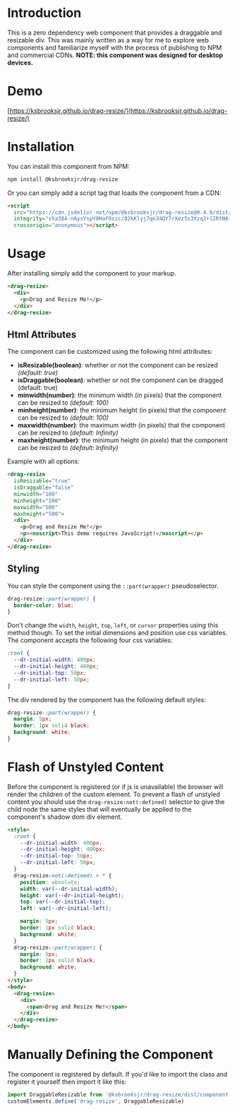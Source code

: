 # Introduction

This is a zero dependency web component that provides a draggable and resizable div. This was mainly written as a way for me to explore web components and familiarize myself with the process of publishing to NPM and commercial CDNs. **NOTE: this component was designed for desktop devices.**

# Demo

[https://ksbrooksjr.github.io/drag-resize/](https://ksbrooksjr.github.io/drag-resize/)

# Installation

You can install this component from NPM:

```bash
npm install @ksbrooksjr/drag-resize
```

Or you can simply add a script tag that loads the component from a CDN:

```html
<script
  src="https://cdn.jsdelivr.net/npm/@ksbrooksjr/drag-resize@0.4.0/dist/index.js"
  integrity="sha384-nAysYspY0HaFOsic/82kKlyj7qn34QY7rXez5s3Xzq2+1IRtN6+WYr9mJ51i53Qi"
  crossorigin="anonymous"></script>
```

# Usage

After installing simply add the component to your markup.

```html
<drag-resize>
  <div>
    <p>Drag and Resize Me!</p>
  </div>
</drag-resize>
```

## Html Attributes

The component can be customized using the following html attributes:

- **isResizable(boolean)**: whether or not the component can be resized _(default: true)_
- **isDraggable(boolean)**: whether or not the component can be dragged (default: true)
- **minwidth(number)**: the minimum width (in pixels) that the component can be resized to _(default: 100)_
- **minheight(number)**: the minimum height (in pixels) that the component can be resized to _(default: 100)_
- **maxwidth(number)**: the maximum width (in pixels) that the component can be resized to _(default: Infinity)_
- **maxheight(number)**: the minimum height (in pixels) that the component can be resized to _(default: Infinity)_

Example with all options:

```html
<drag-resize
  isResizable="true"
  isDraggable="false"
  minwidth="100"
  minheight="100"
  maxwidth="500"
  maxheight="500">
  <div>
    <p>Drag and Resize Me!</p>
    <p><noscript>This demo requires JavaScript!</noscript></p>
  </div>
</drag-resize>
```

## Styling

You can style the component using the `::part(wrapper)` pseudoselector.

```css
drag-resize::part(wrapper) {
  border-color: blue;
}
```

Don't change the `width`, `height`, `top`, `left`, or `cursor` properties using this method though. To set the initial dimensions and position use css variables. The component accepts the following four css variables:

```css
:root {
  --dr-initial-width: 400px;
  --dr-initial-height: 400px;
  --dr-initial-top: 50px;
  --dr-initial-left: 50px;
}
```

The div rendered by the component has the following default styles:

```css
drag-resize::part(wrapper) {
  margin: 5px;
  border: 1px solid black;
  background: white;
}
```

# Flash of Unstyled Content

Before the component is registered (or if js is unavailable) the browser will render the children of the custom element. To prevent a flash of unstyled content you should use the `drag-resize:not(:defined)` selector to give the child node the same styles that will eventually be applied to the component's shadow dom div element.

```html
<style>
  :root {
    --dr-initial-width: 400px;
    --dr-initial-height: 400px;
    --dr-initial-top: 50px;
    --dr-initial-left: 50px;
  }
  drag-resize:not(:defined) > * {
    position: absolute;
    width: var(--dr-initial-width);
    height: var(--dr-initial-height);
    top: var(--dr-initial-top);
    left: var(--dr-initial-left);

    margin: 5px;
    border: 1px solid black;
    background: white;
  }
  drag-resize::part(wrapper) {
    margin: 5px;
    border: 1px solid black;
    background: white;
  }
</style>
<body>
  <drag-resize>
    <div>
      <span>Drag and Resize Me!</span>
    </div>
  </drag-resize>
</body>
```

# Manually Defining the Component

The component is registered by default. If you'd like to import the class and register it yourself then import it like this:

```js
import DraggableResizable from '@ksbrooksjr/drag-resize/dist/component.js'
customElements.define('drag-resize', DraggableResizable)
```
